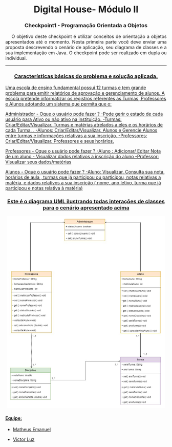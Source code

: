 
<h1 align="center">Digital House- Módulo II</h1>
<h3 align="center">Checkpoint1 - Programação Orientada a Objetos</h2>

<p align="justify">&emsp; O objetivo deste checkpoint é utilizar conceitos de orientação a objetos
apresentados até o momento. Nesta primeira parte você deve enviar uma
proposta descrevendo o cenário de aplicação, seu diagrama de classes e a sua
implementação em Java. O checkpoint pode ser realizado em dupla ou
individual.</p>


---


<h3 align="center"><u>Características básicas do problema e solução aplicada.</h3>


Uma escola de ensino fundamental possui 12 turmas e tem grande problema para emitir relatórios de aprovação e gerenciamento de alunos.
A escola pretende informatizar os registros referentes as Turmas,
 Professores e Alunos adotando um sistema que permita que o:

Administrador - Oque o usuário pode fazer ?
-Pode gerir o estado de cada usuário para Ativo ou não ativo na instituição.
-Turmas: Criar/Editar/Visualizar. Turmas e matérias atrelados a eles e os horários de cada Turma. ,
-Alunos: Criar/Editar/Visualizar. Alunos e Gerencie Alunos entre turmas e informações relativas a sua inscrição.
-Professores: Criar/Editar/Visualizar. Professores e seus horários.


Professores - Oque o usuário pode fazer ?
-Aluno : Adicionar/ Editar Nota de um aluno - Visualizar dados relativos a inscrição do aluno
-Professor: Visualizar seus dados/matérias


Alunos - Oque o usuário pode fazer ?
-Aluno: Visualizar. Consulta sua nota, horários de aula , turmas que já participou ou participou, notas relativas a matéria, e dados relativos a sua inscrição ( nome,  ano letivo, turma que já participou e notas relativa à matéria)

<h3 align="center">Este é o diagrama UML ilustrando todas interações de classes para o cenário apresentado acima </h3>
<p align="center"><img height="600em" src="./imgDescricao/DiagramaCheckpoint1-POO.jpg" /></p>

#### Equipe:

 - <p><a href="https://github.com/fehbr800" title="Matheus Emanuel Github">Matheus Emanuel</a></p>
 - <p><a href="https://github.com/vitinop" title="Victor Luz Github">Victor Luz</a></p>

